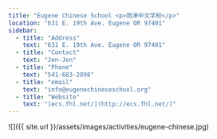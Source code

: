 ```yaml
---
title: "Eugene Chinese School <p>雨津中文学校</p>"
location: "631 E. 19th Ave. Eugene OR 97401"
sidebar:
  - title: "Address"
    text: "631 E. 19th Ave. Eugene OR 97401"
  - title: "Contact"
    text: "Jen-Jen"
  - title: "Phone"
    text: "541-683-2898"
  - title: "email"
    text: "info@eugenechineseschool.org"
  - title: "Website"
    text: "[ecs.fhl.net/](http://ecs.fhl.net/)"
---
```


![]({{ site.url }}/assets/images/activities/eugene-chinese.jpg)
